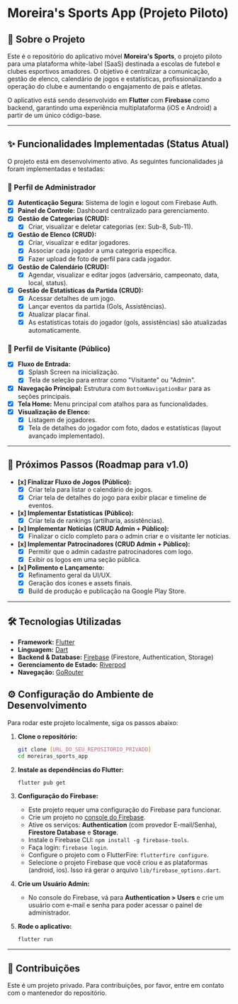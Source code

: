 # Moreira's Sports App (Projeto Piloto)
 <!-- TODO: Substitua pela URL de uma imagem do logo -->

## 📖 Sobre o Projeto

Este é o repositório do aplicativo móvel **Moreira's Sports**, o projeto piloto para uma plataforma white-label (SaaS) destinada a escolas de futebol e clubes esportivos amadores. O objetivo é centralizar a comunicação, gestão de elenco, calendário de jogos e estatísticas, profissionalizando a operação do clube e aumentando o engajamento de pais e atletas.

O aplicativo está sendo desenvolvido em **Flutter** com **Firebase** como backend, garantindo uma experiência multiplataforma (iOS e Android) a partir de um único código-base.

---

## ✨ Funcionalidades Implementadas (Status Atual)

O projeto está em desenvolvimento ativo. As seguintes funcionalidades já foram implementadas e testadas:

### 👤 Perfil de Administrador
- [x] **Autenticação Segura:** Sistema de login e logout com Firebase Auth.
- [x] **Painel de Controle:** Dashboard centralizado para gerenciamento.
- [x] **Gestão de Categorias (CRUD):**
  - [x] Criar, visualizar e deletar categorias (ex: Sub-8, Sub-11).
- [x] **Gestão de Elenco (CRUD):**
  - [x] Criar, visualizar e editar jogadores.
  - [x] Associar cada jogador a uma categoria específica.
  - [x] Fazer upload de foto de perfil para cada jogador.
- [x] **Gestão de Calendário (CRUD):**
  - [x] Agendar, visualizar e editar jogos (adversário, campeonato, data, local, status).
- [x] **Gestão de Estatísticas da Partida (CRUD):**
  - [x] Acessar detalhes de um jogo.
  - [x] Lançar eventos da partida (Gols, Assistências).
  - [x] Atualizar placar final.
  - [x] As estatísticas totais do jogador (gols, assistências) são atualizadas automaticamente.

### 👥 Perfil de Visitante (Público)
- [x] **Fluxo de Entrada:**
  - [x] Splash Screen na inicialização.
  - [x] Tela de seleção para entrar como "Visitante" ou "Admin".
- [x] **Navegação Principal:** Estrutura com `BottomNavigationBar` para as seções principais.
- [x] **Tela Home:** Menu principal com atalhos para as funcionalidades.
- [x] **Visualização de Elenco:**
  - [x] Listagem de jogadores.
  - [x] Tela de detalhes do jogador com foto, dados e estatísticas (layout avançado implementado).

---

## 🚀 Próximos Passos (Roadmap para v1.0)

- **[x] Finalizar Fluxo de Jogos (Público):**
  - [x] Criar tela para listar o calendário de jogos.
  - [x] Criar tela de detalhes do jogo para exibir placar e timeline de eventos.
- **[x] Implementar Estatísticas (Público):**
  - [x] Criar tela de rankings (artilharia, assistências).
- **[x] Implementar Notícias (CRUD Admin + Público):**
  - [x] Finalizar o ciclo completo para o admin criar e o visitante ler notícias.
- **[x] Implementar Patrocinadores (CRUD Admin + Público):**
  - [x] Permitir que o admin cadastre patrocinadores com logo.
  - [x] Exibir os logos em uma seção pública.
- **[x] Polimento e Lançamento:**
  - [x] Refinamento geral da UI/UX.
  - [x] Geração dos ícones e assets finais.
  - [x] Build de produção e publicação na Google Play Store.

---

## 🛠️ Tecnologias Utilizadas

*   **Framework:** [Flutter](https://flutter.dev/)
*   **Linguagem:** [Dart](https://dart.dev/)
*   **Backend & Database:** [Firebase](https://firebase.google.com/) (Firestore, Authentication, Storage)
*   **Gerenciamento de Estado:** [Riverpod](https://riverpod.dev/)
*   **Navegação:** [GoRouter](https://pub.dev/packages/go_router)

## ⚙️ Configuração do Ambiente de Desenvolvimento

Para rodar este projeto localmente, siga os passos abaixo:

1.  **Clone o repositório:**
    ```bash
    git clone [URL_DO_SEU_REPOSITORIO_PRIVADO]
    cd moreiras_sports_app
    ```

2.  **Instale as dependências do Flutter:**
    ```bash
    flutter pub get
    ```

3.  **Configuração do Firebase:**
    - Este projeto requer uma configuração do Firebase para funcionar.
    - Crie um projeto no [console do Firebase](https://console.firebase.google.com/).
    - Ative os serviços: **Authentication** (com provedor E-mail/Senha), **Firestore Database** e **Storage**.
    - Instale o Firebase CLI: `npm install -g firebase-tools`.
    - Faça login: `firebase login`.
    - Configure o projeto com o FlutterFire: `flutterfire configure`.
    - Selecione o projeto Firebase que você criou e as plataformas (android, ios). Isso irá gerar o arquivo `lib/firebase_options.dart`.

4.  **Crie um Usuário Admin:**
    - No console do Firebase, vá para **Authentication > Users** e crie um usuário com e-mail e senha para poder acessar o painel de administrador.

5.  **Rode o aplicativo:**
    ```bash
    flutter run
    ```

---

## 🤝 Contribuições

Este é um projeto privado. Para contribuições, por favor, entre em contato com o mantenedor do repositório.